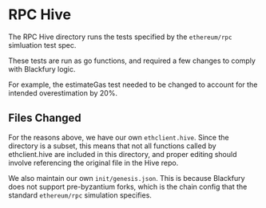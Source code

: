 # RPC Hive

The RPC Hive directory runs the tests specified by the `ethereum/rpc` simluation test spec.

These tests are run as go functions, and required a few changes to comply with Blackfury logic.

For example, the estimateGas test needed to be changed to account for the intended overestimation by 20%.

## Files Changed

For the reasons above, we have our own `ethclient.hive`. Since the directory is a subset, this means that not all functions called by ethclient.hive are included in this directory, and proper editing should involve referencing the original file in the Hive repo.

We also maintain our own `init/genesis.json`. This is because Blackfury does not support pre-byzantium forks, which is the chain config that the standard `ethereum/rpc` simulation specifies.